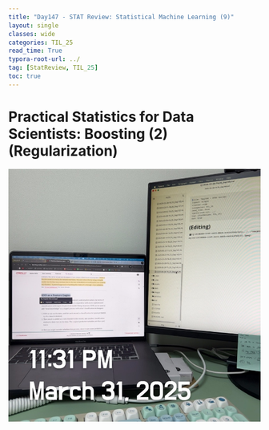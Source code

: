 ```yaml
---
title: "Day147 - STAT Review: Statistical Machine Learning (9)"
layout: single
classes: wide
categories: TIL_25
read_time: True
typora-root-url: ../
tag: [StatReview, TIL_25]
toc: true 
---
```


# Practical Statistics for Data Scientists: Boosting (2) (Regularization)

![A8E6C737-24BC-4F71-9568-134CB096E10A_1_105_c](../../images/2025-03-31-TIL25_Day147/A8E6C737-24BC-4F71-9568-134CB096E10A_1_105_c.jpeg) 

